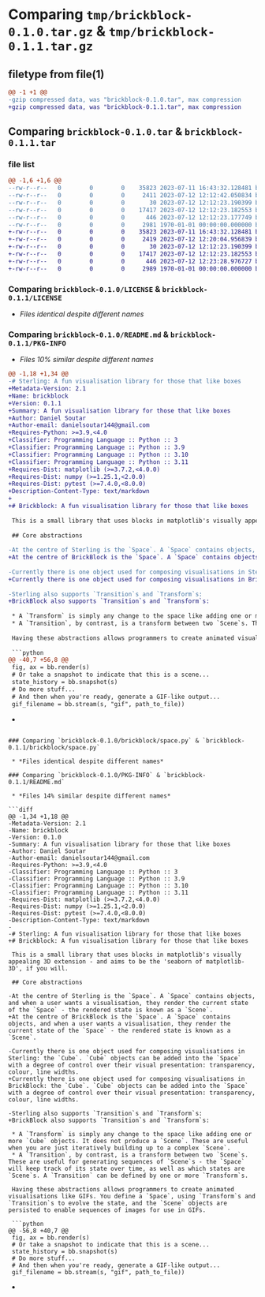 # Comparing `tmp/brickblock-0.1.0.tar.gz` & `tmp/brickblock-0.1.1.tar.gz`

## filetype from file(1)

```diff
@@ -1 +1 @@
-gzip compressed data, was "brickblock-0.1.0.tar", max compression
+gzip compressed data, was "brickblock-0.1.1.tar", max compression
```

## Comparing `brickblock-0.1.0.tar` & `brickblock-0.1.1.tar`

### file list

```diff
@@ -1,6 +1,6 @@
--rw-r--r--   0        0        0    35823 2023-07-11 16:43:32.128481 brickblock-0.1.0/LICENSE
--rw-r--r--   0        0        0     2411 2023-07-12 12:12:42.050834 brickblock-0.1.0/README.md
--rw-r--r--   0        0        0       30 2023-07-12 12:12:23.190399 brickblock-0.1.0/brickblock/__init__.py
--rw-r--r--   0        0        0    17417 2023-07-12 12:12:23.182553 brickblock-0.1.0/brickblock/space.py
--rw-r--r--   0        0        0      446 2023-07-12 12:12:23.177749 brickblock-0.1.0/pyproject.toml
--rw-r--r--   0        0        0     2981 1970-01-01 00:00:00.000000 brickblock-0.1.0/PKG-INFO
+-rw-r--r--   0        0        0    35823 2023-07-11 16:43:32.128481 brickblock-0.1.1/LICENSE
+-rw-r--r--   0        0        0     2419 2023-07-12 12:20:04.956839 brickblock-0.1.1/README.md
+-rw-r--r--   0        0        0       30 2023-07-12 12:12:23.190399 brickblock-0.1.1/brickblock/__init__.py
+-rw-r--r--   0        0        0    17417 2023-07-12 12:12:23.182553 brickblock-0.1.1/brickblock/space.py
+-rw-r--r--   0        0        0      446 2023-07-12 12:23:28.976727 brickblock-0.1.1/pyproject.toml
+-rw-r--r--   0        0        0     2989 1970-01-01 00:00:00.000000 brickblock-0.1.1/PKG-INFO
```

### Comparing `brickblock-0.1.0/LICENSE` & `brickblock-0.1.1/LICENSE`

 * *Files identical despite different names*

### Comparing `brickblock-0.1.0/README.md` & `brickblock-0.1.1/PKG-INFO`

 * *Files 10% similar despite different names*

```diff
@@ -1,18 +1,34 @@
-# Sterling: A fun visualisation library for those that like boxes
+Metadata-Version: 2.1
+Name: brickblock
+Version: 0.1.1
+Summary: A fun visualisation library for those that like boxes
+Author: Daniel Soutar
+Author-email: danielsoutar144@gmail.com
+Requires-Python: >=3.9,<4.0
+Classifier: Programming Language :: Python :: 3
+Classifier: Programming Language :: Python :: 3.9
+Classifier: Programming Language :: Python :: 3.10
+Classifier: Programming Language :: Python :: 3.11
+Requires-Dist: matplotlib (>=3.7.2,<4.0.0)
+Requires-Dist: numpy (>=1.25.1,<2.0.0)
+Requires-Dist: pytest (>=7.4.0,<8.0.0)
+Description-Content-Type: text/markdown
+
+# Brickblock: A fun visualisation library for those that like boxes
 
 This is a small library that uses blocks in matplotlib's visually appealing 3D extension - and aims to be the 'seaborn of matplotlib-3D', if you will.
 
 ## Core abstractions
 
-At the centre of Sterling is the `Space`. A `Space` contains objects, and when a user wants a visualisation, they render the current state of the `Space` - the rendered state is known as a `Scene`.
+At the centre of BrickBlock is the `Space`. A `Space` contains objects, and when a user wants a visualisation, they render the current state of the `Space` - the rendered state is known as a `Scene`.
 
-Currently there is one object used for composing visualisations in Sterling: the `Cube`. `Cube` objects can be added into the `Space` with a degree of control over their visual presentation: transparency, colour, line widths.
+Currently there is one object used for composing visualisations in BrickBlock: the `Cube`. `Cube` objects can be added into the `Space` with a degree of control over their visual presentation: transparency, colour, line widths.
 
-Sterling also supports `Transition`s and `Transform`s:
+BrickBlock also supports `Transition`s and `Transform`s:
 
 * A `Transform` is simply any change to the space like adding one or more `Cube` objects. It does not produce a `Scene`. These are useful when you are just iteratively building up to a complex `Scene`.
 * A `Transition`, by contrast, is a transform between two `Scene`s. These are useful for generating sequences of `Scene`s - the `Space` will keep track of its state over time, as well as which states are `Scene`s. A `Transition` can be defined by one or more `Transform`s.
 
 Having these abstractions allows programmers to create animated visualisations like GIFs. You define a `Space`, using `Transform`s and `Transition`s to evolve the state, and the `Scene` objects are persisted to enable sequences of images for use in GIFs.
 
 ```python
@@ -40,7 +56,8 @@
 fig, ax = bb.render(s)
 # Or take a snapshot to indicate that this is a scene...
 state_history = bb.snapshot(s)
 # Do more stuff...
 # And then when you're ready, generate a GIF-like output...
 gif_filename = bb.stream(s, "gif", path_to_file))
 ```
+
```

### Comparing `brickblock-0.1.0/brickblock/space.py` & `brickblock-0.1.1/brickblock/space.py`

 * *Files identical despite different names*

### Comparing `brickblock-0.1.0/PKG-INFO` & `brickblock-0.1.1/README.md`

 * *Files 14% similar despite different names*

```diff
@@ -1,34 +1,18 @@
-Metadata-Version: 2.1
-Name: brickblock
-Version: 0.1.0
-Summary: A fun visualisation library for those that like boxes
-Author: Daniel Soutar
-Author-email: danielsoutar144@gmail.com
-Requires-Python: >=3.9,<4.0
-Classifier: Programming Language :: Python :: 3
-Classifier: Programming Language :: Python :: 3.9
-Classifier: Programming Language :: Python :: 3.10
-Classifier: Programming Language :: Python :: 3.11
-Requires-Dist: matplotlib (>=3.7.2,<4.0.0)
-Requires-Dist: numpy (>=1.25.1,<2.0.0)
-Requires-Dist: pytest (>=7.4.0,<8.0.0)
-Description-Content-Type: text/markdown
-
-# Sterling: A fun visualisation library for those that like boxes
+# Brickblock: A fun visualisation library for those that like boxes
 
 This is a small library that uses blocks in matplotlib's visually appealing 3D extension - and aims to be the 'seaborn of matplotlib-3D', if you will.
 
 ## Core abstractions
 
-At the centre of Sterling is the `Space`. A `Space` contains objects, and when a user wants a visualisation, they render the current state of the `Space` - the rendered state is known as a `Scene`.
+At the centre of BrickBlock is the `Space`. A `Space` contains objects, and when a user wants a visualisation, they render the current state of the `Space` - the rendered state is known as a `Scene`.
 
-Currently there is one object used for composing visualisations in Sterling: the `Cube`. `Cube` objects can be added into the `Space` with a degree of control over their visual presentation: transparency, colour, line widths.
+Currently there is one object used for composing visualisations in BrickBlock: the `Cube`. `Cube` objects can be added into the `Space` with a degree of control over their visual presentation: transparency, colour, line widths.
 
-Sterling also supports `Transition`s and `Transform`s:
+BrickBlock also supports `Transition`s and `Transform`s:
 
 * A `Transform` is simply any change to the space like adding one or more `Cube` objects. It does not produce a `Scene`. These are useful when you are just iteratively building up to a complex `Scene`.
 * A `Transition`, by contrast, is a transform between two `Scene`s. These are useful for generating sequences of `Scene`s - the `Space` will keep track of its state over time, as well as which states are `Scene`s. A `Transition` can be defined by one or more `Transform`s.
 
 Having these abstractions allows programmers to create animated visualisations like GIFs. You define a `Space`, using `Transform`s and `Transition`s to evolve the state, and the `Scene` objects are persisted to enable sequences of images for use in GIFs.
 
 ```python
@@ -56,8 +40,7 @@
 fig, ax = bb.render(s)
 # Or take a snapshot to indicate that this is a scene...
 state_history = bb.snapshot(s)
 # Do more stuff...
 # And then when you're ready, generate a GIF-like output...
 gif_filename = bb.stream(s, "gif", path_to_file))
 ```
-
```

